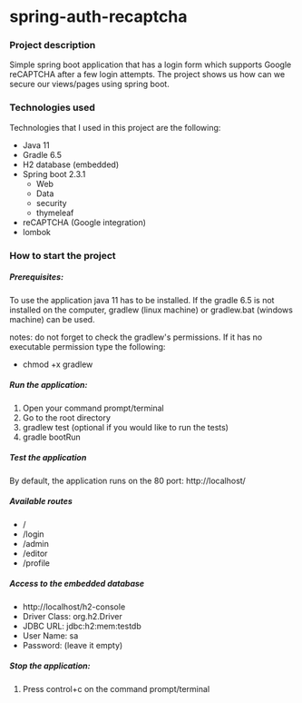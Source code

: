 # spring-auth-recaptcha

### Project description
Simple spring boot application that has a login form which supports Google reCAPTCHA
after a few login attempts.
The project shows us how can we secure our views/pages using spring boot.

### Technologies used
Technologies that I used in this project are the following:
* Java 11
* Gradle 6.5
* H2 database (embedded)
* Spring boot 2.3.1
    * Web
    * Data
    * security
    * thymeleaf
* reCAPTCHA (Google integration)
* lombok

### How to start the project

##### Prerequisites:
To use the application java 11 has to be installed.
If the gradle 6.5 is not installed on the computer, 
gradlew (linux machine) or gradlew.bat (windows machine) can be used.

notes:
do not forget to check the gradlew's permissions. If it has no executable permission type the following:
* chmod +x gradlew

##### Run the application:
1. Open your command prompt/terminal
2. Go to the root directory
3. gradlew test (optional if you would like to run the tests)
4. gradle bootRun

##### Test the application
By default, the application runs on the 80 port:
http://localhost/

##### Available routes
*   /
*   /login
*   /admin
*   /editor
*   /profile

##### Access to the embedded database
* http://localhost/h2-console
* Driver Class: org.h2.Driver
* JDBC URL: jdbc:h2:mem:testdb
* User Name: sa
* Password: (leave it empty)


##### Stop the application:
1. Press control+c on the command prompt/terminal